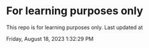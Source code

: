# For learning purposes only
This repo is for learning purposes only.
Last updated at

Friday, August 18, 2023 1:32:29 PM


